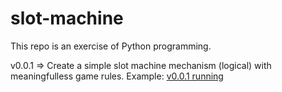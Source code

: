 # slot-machine
This repo is an exercise of Python programming.

v0.0.1 => Create a simple slot machine mechanism (logical) with meaningfulless game rules.
Example: [v0.0.1 running](https://github.com/Marcelopedroni/slot-machine/blob/littlefix/example1.png?raw=true)